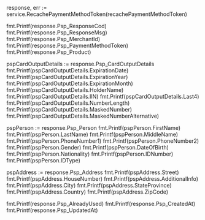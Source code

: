 response, err := service.RecachePaymentMethodToken(recachePaymentMethodToken)

fmt.Printf(response.Psp_ResponseCod)
fmt.Printf(response.Psp_ResponseMsg)
fmt.Printf(response.Psp_MerchantId)
fmt.Printf(response.Psp_PaymentMethodToken)
fmt.Printf(response.Psp_Product)

pspCardOutputDetails := response.Psp_CardOutputDetails
fmt.Printf(pspCardOutputDetails.ExpirationDate)
fmt.Printf(pspCardOutputDetails.ExpirationYear)
fmt.Printf(pspCardOutputDetails.ExpirationMonth)
fmt.Printf(pspCardOutputDetails.HolderName)
fmt.Printf(pspCardOutputDetails.IIN)
fmt.Printf(pspCardOutputDetails.Last4)
fmt.Printf(pspCardOutputDetails.NumberLength)
fmt.Printf(pspCardOutputDetails.MaskedNumber)
fmt.Printf(pspCardOutputDetails.MaskedNumberAlternative)


pspPerson := response.Psp_Person
fmt.Printf(pspPerson.FirstName)
fmt.Printf(pspPerson.LastName)
fmt.Printf(pspPerson.MiddleName)
fmt.Printf(pspPerson.PhoneNumber1)
fmt.Printf(pspPerson.PhoneNumber2)
fmt.Printf(pspPerson.Gender)
fmt.Printf(pspPerson.DateOfBirth)
fmt.Printf(pspPerson.Nationality)
fmt.Printf(pspPerson.IDNumber)
fmt.Printf(pspPerson.IDType)


pspAddress := response.Psp_Address
fmt.Printf(pspAddress.Street)
fmt.Printf(pspAddress.HouseNumber)
fmt.Printf(pspAddress.AdditionalInfo)
fmt.Printf(pspAddress.City)
fmt.Printf(pspAddress.StateProvince)
fmt.Printf(pspAddress.Country)
fmt.Printf(pspAddress.ZipCode)

fmt.Printf(response.Psp_AlreadyUsed)
fmt.Printf(response.Psp_CreatedAt)
fmt.Printf(response.Psp_UpdatedAt)
